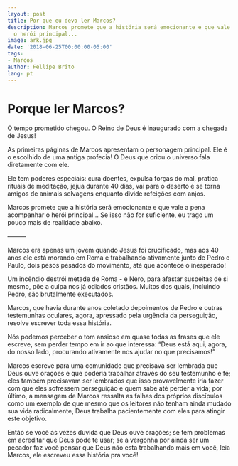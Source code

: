 ```yaml
---
layout: post
title: Por que eu devo ler Marcos?
description: Marcos promete que a história será emocionante e que vale a pena acompanhar
  o herói principal...
image: ark.jpg
date: '2018-06-25T00:00:00-05:00'
tags:
- Marcos
author: Fellipe Brito
lang: pt
---
```


# Porque ler Marcos?

O tempo prometido chegou. O Reino de Deus é inaugurado com a chegada de Jesus!

As primeiras páginas de Marcos apresentam o personagem principal. Ele é o
escolhido de uma antiga profecia! O Deus que criou o universo fala diretamente
com ele.

Ele tem poderes especiais: cura doentes, expulsa forças do mal, pratica
rituais de meditação, jejua durante 40 dias, vai para o deserto e se torna
amigos de animais selvagens enquanto divide refeições com anjos.

Marcos promete que a história será emocionante e que vale a pena acompanhar o
herói principal… Se isso não for suficiente, eu trago um pouco mais de
realidade abaixo.

———

Marcos era apenas um jovem quando Jesus foi crucificado, mas aos 40 anos ele
está morando em Roma e trabalhando ativamente junto de Pedro e Paulo, dois
pesos pesados do movimento, até que acontece o inesperado!

Um incêndio destrói metade de Roma - e Nero, para afastar suspeitas de si
mesmo, põe a culpa nos já odiados cristãos. Muitos dos quais, incluindo Pedro,
são brutalmente executados.

Marcos, que havia durante anos coletado depoimentos de Pedro e outras
testemunhas oculares, agora, apressado pela urgência da perseguição, resolve
escrever toda essa história.

Nós podemos perceber o tom ansioso em quase todas as frases que ele escreve,
sem perder tempo em ir ao que interessa: “Deus está aqui, agora, do nosso
lado, procurando ativamente nos ajudar no que precisamos!”

Marcos escreve para uma comunidade que precisava ser lembrada que Deus ouve
orações e que poderia trabalhar através do seu testemunho e fé; eles também
precisavam ser lembrados que isso provavelmente iria fazer com que eles
sofressem perseguição e quem sabe até perder a vida; por último, a mensagem de
Marcos ressalta as falhas dos próprios discípulos como um exemplo de que mesmo
que os leitores não tenham ainda mudado sua vida radicalmente, Deus trabalha
pacientemente com eles para atingir este objetivo.

Então se você as vezes duvida que Deus ouve orações; se tem problemas em
acreditar que Deus pode te usar; se a vergonha por ainda ser um pecador faz
você pensar que Deus não esta trabalhando mais em você, leia Marcos, ele
escreveu essa história pra você!

